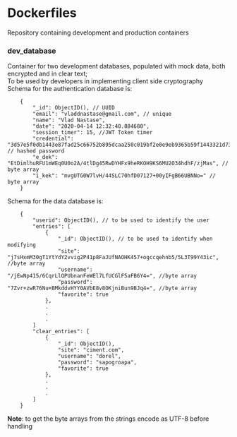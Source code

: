 # Dockerfiles
Repository containing development and production containers

### dev_database
Container for two development databases, populated with mock data, both encrypted and in clear text;\
To be used by developers in implementing client side cryptography\
Schema for the authentication database is:
```json5
    {
        "_id": ObjectID(), // UUID
        "email": "vladdnastase@gmail.com", // unique
        "name": "Vlad Nastase",
        "date": "2020-04-14 12:32:40.884680",
        "session_timer": 15, //JWT Token timer
        "credential": "3d57e5f0db1443e87fad25c66752b895dcaa250c019bf2e0e9eb9365b59f1443321d73ae53215759c34db97f543efa0dca67fe0ace3adb342644eb1f1fb869a6", // hashed password
        "e_dek": "EtDimlhuRFU1mWEq0U0o2A/4tlDg45RwDYHFx9heRKOH9KS6MU2O34hdhF/zjMas", // byte array
        "i_kek": "mvgUTG0W7lvH/44SLC70hfD07127+00yIFgB66UBNNo=" // byte array
    }
```

Schema for the data database is:
```json5
    {
        "userid": ObjectID(), // to be used to identify the user
        "entries": [
            {
                "_id": ObjectID(), // to be used to identify when modifying
                "site": "j7sHxmM30gT1YtYdY2vvig2P41p8FaJUfNAOHK457+ogccqehnb5/5L3T99Y43ic", //byte array
                "username": "/jEwNp415/6CqrLlQPUbnanFeWEl7LfUCGlF5aFB6Y4=", //byte array
                "password": "7Zvr+zwR76Nu+BMkddvHYY0AVbE8v8OKjniBun9BJq4=", //byte array
                "favorite": true
            },
            .
            .
            .
        ]
        "clear_entries": [
            {
                "_id": ObjectID(),
                "site": "ciment.com",
                "username": "dorel",
                "password": "sapogroapa",
                "favorite": true
            },
            .
            .
            .
        ]
    }
```
**Note**: to get the byte arrays from the strings encode as UTF-8 before handling
